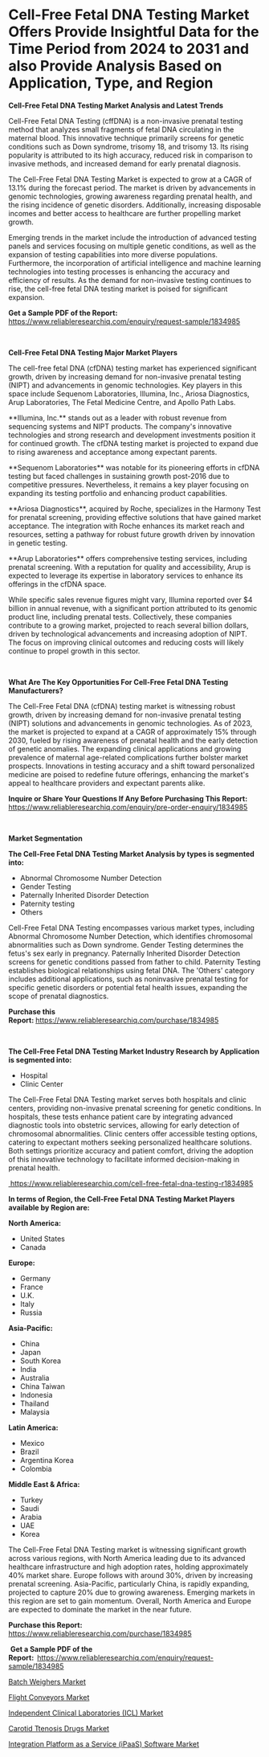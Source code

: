 <p><h1>Cell-Free Fetal DNA Testing Market Offers Provide Insightful Data for the Time Period from 2024 to 2031 and also Provide Analysis Based on Application, Type, and Region</h1></p><p><strong>Cell-Free Fetal DNA Testing Market Analysis and Latest Trends</strong></p>
<p><p>Cell-Free Fetal DNA Testing (cffDNA) is a non-invasive prenatal testing method that analyzes small fragments of fetal DNA circulating in the maternal blood. This innovative technique primarily screens for genetic conditions such as Down syndrome, trisomy 18, and trisomy 13. Its rising popularity is attributed to its high accuracy, reduced risk in comparison to invasive methods, and increased demand for early prenatal diagnosis.</p><p>The Cell-Free Fetal DNA Testing Market is expected to grow at a CAGR of 13.1% during the forecast period. The market is driven by advancements in genomic technologies, growing awareness regarding prenatal health, and the rising incidence of genetic disorders. Additionally, increasing disposable incomes and better access to healthcare are further propelling market growth.</p><p>Emerging trends in the market include the introduction of advanced testing panels and services focusing on multiple genetic conditions, as well as the expansion of testing capabilities into more diverse populations. Furthermore, the incorporation of artificial intelligence and machine learning technologies into testing processes is enhancing the accuracy and efficiency of results. As the demand for non-invasive testing continues to rise, the cell-free fetal DNA testing market is poised for significant expansion.</p></p>
<p><strong>Get a Sample PDF of the Report:&nbsp;</strong> <a href="https://www.reliableresearchiq.com/enquiry/request-sample/1834985?utm_campaign=1412&utm_medium=2&utm_source=Github&utm_content=ia&utm_term=16102024&utm_id=cell-free-fetal-dna-testing">https://www.reliableresearchiq.com/enquiry/request-sample/1834985</a></p>
<p>&nbsp;</p>
<p><strong>Cell-Free Fetal DNA Testing Major Market Players</strong></p>
<p><p>The cell-free fetal DNA (cfDNA) testing market has experienced significant growth, driven by increasing demand for non-invasive prenatal testing (NIPT) and advancements in genomic technologies. Key players in this space include Sequenom Laboratories, Illumina, Inc., Ariosa Diagnostics, Arup Laboratories, The Fetal Medicine Centre, and Apollo Path Labs.</p><p>**Illumina, Inc.** stands out as a leader with robust revenue from sequencing systems and NIPT products. The company's innovative technologies and strong research and development investments position it for continued growth. The cfDNA testing market is projected to expand due to rising awareness and acceptance among expectant parents.</p><p>**Sequenom Laboratories** was notable for its pioneering efforts in cfDNA testing but faced challenges in sustaining growth post-2016 due to competitive pressures. Nevertheless, it remains a key player focusing on expanding its testing portfolio and enhancing product capabilities.</p><p>**Ariosa Diagnostics**, acquired by Roche, specializes in the Harmony Test for prenatal screening, providing effective solutions that have gained market acceptance. The integration with Roche enhances its market reach and resources, setting a pathway for robust future growth driven by innovation in genetic testing.</p><p>**Arup Laboratories** offers comprehensive testing services, including prenatal screening. With a reputation for quality and accessibility, Arup is expected to leverage its expertise in laboratory services to enhance its offerings in the cfDNA space.</p><p>While specific sales revenue figures might vary, Illumina reported over $4 billion in annual revenue, with a significant portion attributed to its genomic product line, including prenatal tests. Collectively, these companies contribute to a growing market, projected to reach several billion dollars, driven by technological advancements and increasing adoption of NIPT. The focus on improving clinical outcomes and reducing costs will likely continue to propel growth in this sector.</p></p>
<p>&nbsp;</p>
<p><strong>What Are The Key Opportunities For Cell-Free Fetal DNA Testing Manufacturers?</strong></p>
<p><p>The Cell-Free Fetal DNA (cfDNA) testing market is witnessing robust growth, driven by increasing demand for non-invasive prenatal testing (NIPT) solutions and advancements in genomic technologies. As of 2023, the market is projected to expand at a CAGR of approximately 15% through 2030, fueled by rising awareness of prenatal health and the early detection of genetic anomalies. The expanding clinical applications and growing prevalence of maternal age-related complications further bolster market prospects. Innovations in testing accuracy and a shift toward personalized medicine are poised to redefine future offerings, enhancing the market's appeal to healthcare providers and expectant parents alike.</p></p>
<p><strong>Inquire or Share Your Questions If Any Before Purchasing This Report:</strong> <a href="https://www.reliableresearchiq.com/enquiry/pre-order-enquiry/1834985?utm_campaign=1412&utm_medium=2&utm_source=Github&utm_content=ia&utm_term=16102024&utm_id=cell-free-fetal-dna-testing">https://www.reliableresearchiq.com/enquiry/pre-order-enquiry/1834985</a></p>
<p>&nbsp;</p>
<p><strong>Market Segmentation</strong></p>
<p><strong>The Cell-Free Fetal DNA Testing Market Analysis by types is segmented into:</strong></p>
<p><ul><li>Abnormal Chromosome Number Detection</li><li>Gender Testing</li><li>Paternally Inherited Disorder Detection</li><li>Paternity testing</li><li>Others</li></ul></p>
<p><p>Cell-Free Fetal DNA Testing encompasses various market types, including Abnormal Chromosome Number Detection, which identifies chromosomal abnormalities such as Down syndrome. Gender Testing determines the fetus's sex early in pregnancy. Paternally Inherited Disorder Detection screens for genetic conditions passed from father to child. Paternity Testing establishes biological relationships using fetal DNA. The 'Others' category includes additional applications, such as noninvasive prenatal testing for specific genetic disorders or potential fetal health issues, expanding the scope of prenatal diagnostics.</p></p>
<p><strong>Purchase this Report:&nbsp;</strong><a href="https://www.reliableresearchiq.com/purchase/1834985?utm_campaign=1412&utm_medium=2&utm_source=Github&utm_content=ia&utm_term=16102024&utm_id=cell-free-fetal-dna-testing">https://www.reliableresearchiq.com/purchase/1834985</a></p>
<p>&nbsp;</p>
<p><strong>The Cell-Free Fetal DNA Testing Market Industry Research by Application is segmented into:</strong></p>
<p><ul><li>Hospital</li><li>Clinic Center</li></ul></p>
<p><p>The Cell-Free Fetal DNA Testing market serves both hospitals and clinic centers, providing non-invasive prenatal screening for genetic conditions. In hospitals, these tests enhance patient care by integrating advanced diagnostic tools into obstetric services, allowing for early detection of chromosomal abnormalities. Clinic centers offer accessible testing options, catering to expectant mothers seeking personalized healthcare solutions. Both settings prioritize accuracy and patient comfort, driving the adoption of this innovative technology to facilitate informed decision-making in prenatal health.</p></p>
<p><a href="https://www.reliableresearchiq.com/cell-free-fetal-dna-testing-r1834985?utm_campaign=1412&utm_medium=2&utm_source=Github&utm_content=ia&utm_term=16102024&utm_id=cell-free-fetal-dna-testing">&nbsp;https://www.reliableresearchiq.com/cell-free-fetal-dna-testing-r1834985</a></p>
<p><strong>In terms of Region, the Cell-Free Fetal DNA Testing Market Players available by Region are:</strong></p>
<p>
    <p> <strong> North America: </strong>
        <ul>
            <li>United States</li>
            <li>Canada</li>
        </ul>
        </p> 
    <p> <strong> Europe: </strong>
        <ul>
            <li>Germany</li>
            <li>France</li>
            <li>U.K.</li>
            <li>Italy</li>
            <li>Russia</li>
        </ul>
        </p> 
    <p> <strong> Asia-Pacific: </strong>
        <ul>
            <li>China</li>
            <li>Japan</li>
            <li>South Korea</li>
            <li>India</li>
            <li>Australia</li>
            <li>China Taiwan</li>
            <li>Indonesia</li>
            <li>Thailand</li>
            <li>Malaysia</li>
        </ul>
        </p> 
    <p> <strong> Latin America: </strong>
        <ul>
            <li>Mexico</li>
            <li>Brazil</li>
            <li>Argentina Korea</li>
            <li>Colombia</li>
        </ul>
        </p> 
    <p> <strong> Middle East & Africa: </strong>
        <ul>
            <li>Turkey</li>
            <li>Saudi</li>
            <li>Arabia</li>
            <li>UAE</li>
            <li>Korea</li>
        </ul>
    </p>
    </p>
<p><p>The Cell-Free Fetal DNA Testing market is witnessing significant growth across various regions, with North America leading due to its advanced healthcare infrastructure and high adoption rates, holding approximately 40% market share. Europe follows with around 30%, driven by increasing prenatal screening. Asia-Pacific, particularly China, is rapidly expanding, projected to capture 20% due to growing awareness. Emerging markets in this region are set to gain momentum. Overall, North America and Europe are expected to dominate the market in the near future.</p></p>
<p><strong>Purchase this Report: </strong><a href="https://www.reliableresearchiq.com/purchase/1834985?utm_campaign=1412&utm_medium=2&utm_source=Github&utm_content=ia&utm_term=16102024&utm_id=cell-free-fetal-dna-testing">https://www.reliableresearchiq.com/purchase/1834985</a></p>
<p>&nbsp;<strong>Get a Sample PDF of the Report:&nbsp;&nbsp;</strong><a href="https://www.reliableresearchiq.com/enquiry/request-sample/1834985?utm_campaign=1412&utm_medium=2&utm_source=Github&utm_content=ia&utm_term=16102024&utm_id=cell-free-fetal-dna-testing">https://www.reliableresearchiq.com/enquiry/request-sample/1834985</a></p>
<p><strong></strong></p>
<p><p><a href="https://issuu.com/reportprime-2/docs/batch-weighers-market-size-2030.ppt_d2e21d3cacc265?utm_campaign=1412&utm_medium=2&utm_source=Github&utm_content=ia&utm_term=16102024&utm_id=cell-free-fetal-dna-testing">Batch Weighers Market</a></p><p><a href="https://issuu.com/reportprime-2/docs/flight-conveyors-market-size-2030.p_7f78825b6696bb?utm_campaign=1412&utm_medium=2&utm_source=Github&utm_content=ia&utm_term=16102024&utm_id=cell-free-fetal-dna-testing">Flight Conveyors Market</a></p><p><a href="https://github.com/delmasportse2/Market-Research-Report-List-1/blob/main/independent-clinical-laboratories-icl-market.md?utm_campaign=1412&utm_medium=2&utm_source=Github&utm_content=ia&utm_term=16102024&utm_id=cell-free-fetal-dna-testing">Independent Clinical Laboratories (ICL) Market</a></p><p><a href="https://github.com/shantaev7par/Market-Research-Report-List-1/blob/main/carotid-ttenosis-drugs-market.md?utm_campaign=1412&utm_medium=2&utm_source=Github&utm_content=ia&utm_term=16102024&utm_id=cell-free-fetal-dna-testing">Carotid Ttenosis Drugs Market</a></p><p><a href="https://www.linkedin.com/pulse/integration-platform-service-ipaas-software-market-overview-czttf?trk=public_post_embed_feed-article-content&utm_campaign=1412&utm_medium=2&utm_source=Github&utm_content=ia&utm_term=16102024&utm_id=cell-free-fetal-dna-testing">Integration Platform as a Service (iPaaS) Software Market</a></p></p>